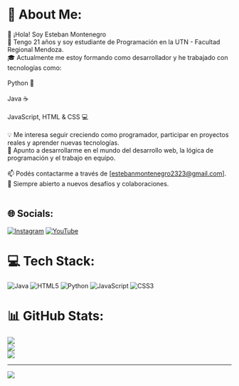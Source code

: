 # 💫 About Me:
👋 ¡Hola! Soy Esteban Montenegro<br>📍 Tengo 21 años y soy estudiante de Programación en la UTN - Facultad Regional Mendoza.<br>🎓 Actualmente me estoy formando como desarrollador y he trabajado con tecnologías como:<br><br>Python 🐍<br><br>Java ☕<br><br>JavaScript, HTML & CSS 💻<br><br>💡 Me interesa seguir creciendo como programador, participar en proyectos reales y aprender nuevas tecnologías.<br>🚀 Apunto a desarrollarme en el mundo del desarrollo web, la lógica de programación y el trabajo en equipo.<br><br>📫 Podés contactarme a través de [estebanmontenegro2323@gmail.com].<br>🔧 Siempre abierto a nuevos desafíos y colaboraciones.<br><br>


## 🌐 Socials:
[![Instagram](https://img.shields.io/badge/Instagram-%23E4405F.svg?logo=Instagram&logoColor=white)](https://instagram.com/montee_ng) [![YouTube](https://img.shields.io/badge/YouTube-%23FF0000.svg?logo=YouTube&logoColor=white)]([https://youtube.com/@@MonteeNG](https://www.youtube.com/@MonteeNG)) 

# 💻 Tech Stack:
![Java](https://img.shields.io/badge/java-%23ED8B00.svg?style=for-the-badge&logo=openjdk&logoColor=white) ![HTML5](https://img.shields.io/badge/html5-%23E34F26.svg?style=for-the-badge&logo=html5&logoColor=white) ![Python](https://img.shields.io/badge/python-3670A0?style=for-the-badge&logo=python&logoColor=ffdd54) ![JavaScript](https://img.shields.io/badge/javascript-%23323330.svg?style=for-the-badge&logo=javascript&logoColor=%23F7DF1E) ![CSS3](https://img.shields.io/badge/css3-%231572B6.svg?style=for-the-badge&logo=css3&logoColor=white)
# 📊 GitHub Stats:
![](https://github-readme-stats.vercel.app/api?username=Mont33NG&theme=gotham&hide_border=false&include_all_commits=false&count_private=false)<br/>
![](https://nirzak-streak-stats.vercel.app/?user=Mont33NG&theme=gotham&hide_border=false)<br/>
![](https://github-readme-stats.vercel.app/api/top-langs/?username=Mont33NG&theme=gotham&hide_border=false&include_all_commits=false&count_private=false&layout=compact)

---
[![](https://visitcount.itsvg.in/api?id=Mont33NG&icon=0&color=3)](https://visitcount.itsvg.in)

<!-- Proudly created with GPRM ( https://gprm.itsvg.in ) -->
